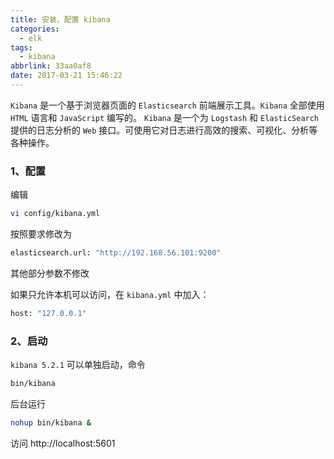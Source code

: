 ```yaml
---
title: 安装、配置 kibana
categories:
  - elk
tags:
  - kibana
abbrlink: 33aa0af8
date: 2017-03-21 15:46:22
---
```


`Kibana` 是一个基于浏览器页面的 `Elasticsearch` 前端展示工具。`Kibana` 全部使用 `HTML` 语言和 `JavaScript` 编写的。
`Kibana` 是一个为 `Logstash` 和 `ElasticSearch` 提供的日志分析的 `Web` 接口。可使用它对日志进行高效的搜索、可视化、分析等各种操作。

### 1、配置
编辑
```sh
vi config/kibana.yml
```
<!-- more -->
按照要求修改为
```sh
elasticsearch.url: "http://192.168.56.101:9200"
```
其他部分参数不修改

如果只允许本机可以访问，在 `kibana.yml` 中加入：
```sh
host: "127.0.0.1"
```

### 2、启动

`kibana 5.2.1` 可以单独启动，命令
```sh
bin/kibana
```
后台运行
```sh
nohup bin/kibana &
```
访问
http://localhost:5601
